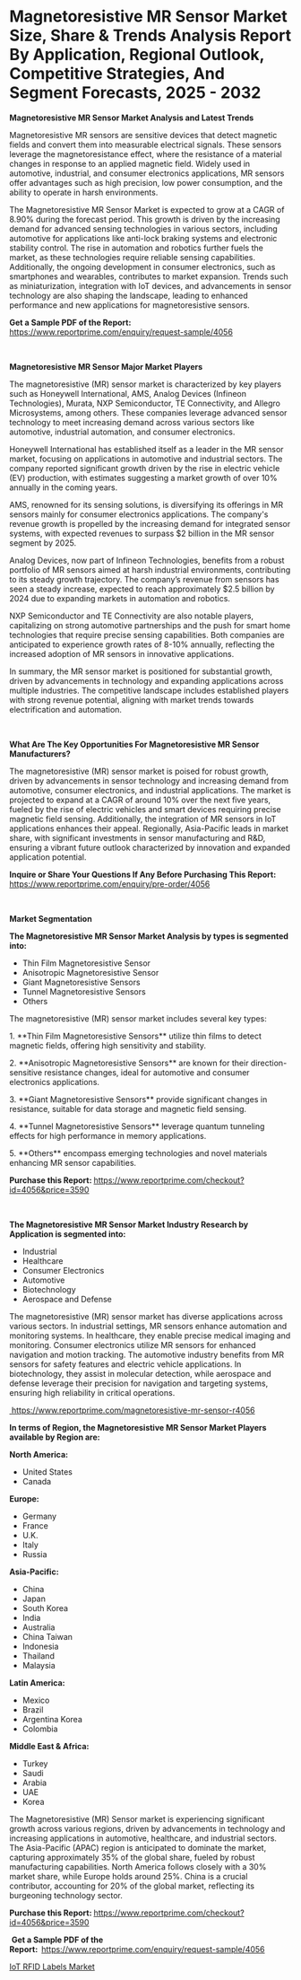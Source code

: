<p><h1>Magnetoresistive MR Sensor Market Size, Share & Trends Analysis Report By Application, Regional Outlook, Competitive Strategies, And Segment Forecasts, 2025 - 2032</h1></p><p><strong>Magnetoresistive MR Sensor Market Analysis and Latest Trends</strong></p>
<p><p>Magnetoresistive MR sensors are sensitive devices that detect magnetic fields and convert them into measurable electrical signals. These sensors leverage the magnetoresistance effect, where the resistance of a material changes in response to an applied magnetic field. Widely used in automotive, industrial, and consumer electronics applications, MR sensors offer advantages such as high precision, low power consumption, and the ability to operate in harsh environments.</p><p>The Magnetoresistive MR Sensor Market is expected to grow at a CAGR of 8.90% during the forecast period. This growth is driven by the increasing demand for advanced sensing technologies in various sectors, including automotive for applications like anti-lock braking systems and electronic stability control. The rise in automation and robotics further fuels the market, as these technologies require reliable sensing capabilities. Additionally, the ongoing development in consumer electronics, such as smartphones and wearables, contributes to market expansion. Trends such as miniaturization, integration with IoT devices, and advancements in sensor technology are also shaping the landscape, leading to enhanced performance and new applications for magnetoresistive sensors.</p></p>
<p><strong>Get a Sample PDF of the Report:&nbsp;</strong> <a href="https://www.reportprime.com/enquiry/request-sample/4056?utm_campaign=3013&utm_medium=2&utm_source=Github&utm_content=ia&utm_term=18032025&utm_id=magnetoresistive-mr-sensor">https://www.reportprime.com/enquiry/request-sample/4056</a></p>
<p>&nbsp;</p>
<p><strong>Magnetoresistive MR Sensor Major Market Players</strong></p>
<p><p>The magnetoresistive (MR) sensor market is characterized by key players such as Honeywell International, AMS, Analog Devices (Infineon Technologies), Murata, NXP Semiconductor, TE Connectivity, and Allegro Microsystems, among others. These companies leverage advanced sensor technology to meet increasing demand across various sectors like automotive, industrial automation, and consumer electronics.</p><p>Honeywell International has established itself as a leader in the MR sensor market, focusing on applications in automotive and industrial sectors. The company reported significant growth driven by the rise in electric vehicle (EV) production, with estimates suggesting a market growth of over 10% annually in the coming years.</p><p>AMS, renowned for its sensing solutions, is diversifying its offerings in MR sensors mainly for consumer electronics applications. The company's revenue growth is propelled by the increasing demand for integrated sensor systems, with expected revenues to surpass $2 billion in the MR sensor segment by 2025.</p><p>Analog Devices, now part of Infineon Technologies, benefits from a robust portfolio of MR sensors aimed at harsh industrial environments, contributing to its steady growth trajectory. The company’s revenue from sensors has seen a steady increase, expected to reach approximately $2.5 billion by 2024 due to expanding markets in automation and robotics.</p><p>NXP Semiconductor and TE Connectivity are also notable players, capitalizing on strong automotive partnerships and the push for smart home technologies that require precise sensing capabilities. Both companies are anticipated to experience growth rates of 8-10% annually, reflecting the increased adoption of MR sensors in innovative applications.</p><p>In summary, the MR sensor market is positioned for substantial growth, driven by advancements in technology and expanding applications across multiple industries. The competitive landscape includes established players with strong revenue potential, aligning with market trends towards electrification and automation.</p></p>
<p>&nbsp;</p>
<p><strong>What Are The Key Opportunities For Magnetoresistive MR Sensor Manufacturers?</strong></p>
<p><p>The magnetoresistive (MR) sensor market is poised for robust growth, driven by advancements in sensor technology and increasing demand from automotive, consumer electronics, and industrial applications. The market is projected to expand at a CAGR of around 10% over the next five years, fueled by the rise of electric vehicles and smart devices requiring precise magnetic field sensing. Additionally, the integration of MR sensors in IoT applications enhances their appeal. Regionally, Asia-Pacific leads in market share, with significant investments in sensor manufacturing and R&D, ensuring a vibrant future outlook characterized by innovation and expanded application potential.</p></p>
<p><strong>Inquire or Share Your Questions If Any Before Purchasing This Report:</strong> <a href="https://www.reportprime.com/enquiry/pre-order/4056?utm_campaign=3013&utm_medium=2&utm_source=Github&utm_content=ia&utm_term=18032025&utm_id=magnetoresistive-mr-sensor">https://www.reportprime.com/enquiry/pre-order/4056</a></p>
<p>&nbsp;</p>
<p><strong>Market Segmentation</strong></p>
<p><strong>The Magnetoresistive MR Sensor Market Analysis by types is segmented into:</strong></p>
<p><ul><li>Thin Film Magnetoresistive Sensor</li><li>Anisotropic Magnetoresistive Sensor</li><li>Giant Magnetoresistive Sensors</li><li>Tunnel Magnetoresistive Sensors</li><li>Others</li></ul></p>
<p><p>The magnetoresistive (MR) sensor market includes several key types: </p><p>1. **Thin Film Magnetoresistive Sensors** utilize thin films to detect magnetic fields, offering high sensitivity and stability. </p><p>2. **Anisotropic Magnetoresistive Sensors** are known for their direction-sensitive resistance changes, ideal for automotive and consumer electronics applications. </p><p>3. **Giant Magnetoresistive Sensors** provide significant changes in resistance, suitable for data storage and magnetic field sensing. </p><p>4. **Tunnel Magnetoresistive Sensors** leverage quantum tunneling effects for high performance in memory applications. </p><p>5. **Others** encompass emerging technologies and novel materials enhancing MR sensor capabilities.</p></p>
<p><strong>Purchase this Report:&nbsp;</strong><a href="https://www.reportprime.com/checkout?id=4056&price=3590&utm_campaign=3013&utm_medium=2&utm_source=Github&utm_content=ia&utm_term=18032025&utm_id=magnetoresistive-mr-sensor">https://www.reportprime.com/checkout?id=4056&price=3590</a></p>
<p>&nbsp;</p>
<p><strong>The Magnetoresistive MR Sensor Market Industry Research by Application is segmented into:</strong></p>
<p><ul><li>Industrial</li><li>Healthcare</li><li>Consumer Electronics</li><li>Automotive</li><li>Biotechnology</li><li>Aerospace and Defense</li></ul></p>
<p><p>The magnetoresistive (MR) sensor market has diverse applications across various sectors. In industrial settings, MR sensors enhance automation and monitoring systems. In healthcare, they enable precise medical imaging and monitoring. Consumer electronics utilize MR sensors for enhanced navigation and motion tracking. The automotive industry benefits from MR sensors for safety features and electric vehicle applications. In biotechnology, they assist in molecular detection, while aerospace and defense leverage their precision for navigation and targeting systems, ensuring high reliability in critical operations.</p></p>
<p><a href="https://www.reportprime.com/magnetoresistive-mr-sensor-r4056?utm_campaign=3013&utm_medium=2&utm_source=Github&utm_content=ia&utm_term=18032025&utm_id=magnetoresistive-mr-sensor">&nbsp;https://www.reportprime.com/magnetoresistive-mr-sensor-r4056</a></p>
<p><strong>In terms of Region, the Magnetoresistive MR Sensor Market Players available by Region are:</strong></p>
<p>
    <p> <strong> North America: </strong>
        <ul>
            <li>United States</li>
            <li>Canada</li>
        </ul>
        </p> 
    <p> <strong> Europe: </strong>
        <ul>
            <li>Germany</li>
            <li>France</li>
            <li>U.K.</li>
            <li>Italy</li>
            <li>Russia</li>
        </ul>
        </p> 
    <p> <strong> Asia-Pacific: </strong>
        <ul>
            <li>China</li>
            <li>Japan</li>
            <li>South Korea</li>
            <li>India</li>
            <li>Australia</li>
            <li>China Taiwan</li>
            <li>Indonesia</li>
            <li>Thailand</li>
            <li>Malaysia</li>
        </ul>
        </p> 
    <p> <strong> Latin America: </strong>
        <ul>
            <li>Mexico</li>
            <li>Brazil</li>
            <li>Argentina Korea</li>
            <li>Colombia</li>
        </ul>
        </p> 
    <p> <strong> Middle East & Africa: </strong>
        <ul>
            <li>Turkey</li>
            <li>Saudi</li>
            <li>Arabia</li>
            <li>UAE</li>
            <li>Korea</li>
        </ul>
    </p>
    </p>
<p><p>The Magnetoresistive (MR) Sensor market is experiencing significant growth across various regions, driven by advancements in technology and increasing applications in automotive, healthcare, and industrial sectors. The Asia-Pacific (APAC) region is anticipated to dominate the market, capturing approximately 35% of the global share, fueled by robust manufacturing capabilities. North America follows closely with a 30% market share, while Europe holds around 25%. China is a crucial contributor, accounting for 20% of the global market, reflecting its burgeoning technology sector.</p></p>
<p><strong>Purchase this Report: </strong><a href="https://www.reportprime.com/checkout?id=4056&price=3590&utm_campaign=3013&utm_medium=2&utm_source=Github&utm_content=ia&utm_term=18032025&utm_id=magnetoresistive-mr-sensor">https://www.reportprime.com/checkout?id=4056&price=3590</a></p>
<p>&nbsp;<strong>Get a Sample PDF of the Report:&nbsp;&nbsp;</strong><a href="https://www.reportprime.com/enquiry/request-sample/4056?utm_campaign=3013&utm_medium=2&utm_source=Github&utm_content=ia&utm_term=18032025&utm_id=magnetoresistive-mr-sensor">https://www.reportprime.com/enquiry/request-sample/4056</a></p>
<p><strong></strong></p>
<p><p><a href="https://github.com/AngelaWalsh696/Market-Research-Report-List-2/blob/main/iot-rfid-labels-market.md?utm_campaign=3013&utm_medium=2&utm_source=Github&utm_content=ia&utm_term=18032025&utm_id=magnetoresistive-mr-sensor">IoT RFID Labels Market</a></p></p>